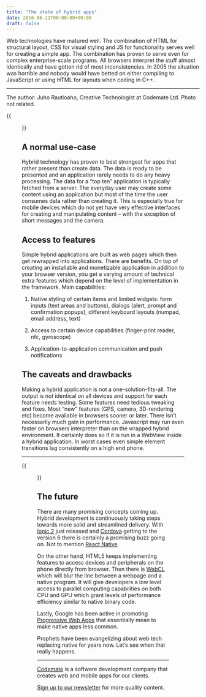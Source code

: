 ```yaml
---
title: "The state of hybrid apps"
date: 2016-06-21T00:00:00+00:00
draft: false
---
```


Web technologies have matured well. The combination of HTML for structural layout, CSS for visual styling and JS for functionality serves well for creating a simple app. The combination has proven to serve even for complex enterprise-scale programs. All browsers interpret the stuff almost identically and have gotten rid of most inconsistencies. In 2005 the situation was horrible and nobody would have betted on either compiling to JavaScript or using HTML for layouts when coding in C++.

---
The author: Juho Rautioaho, Creative Technologist at Codemate Ltd.
Photo not related.

{{<figure src="/the-state-of-hybrid-apps/developing-hybrid.png">}}

## A normal use-case

Hybrid technology has proven to best strongest for apps that rather present than create data. The data is ready to be presented and an application rarely needs to do any heavy processing. The data for a “top ten” application is typically fetched from a server. The everyday user may create some content using an application but most of the time the user consumes data rather than creating it. This is especially true for mobile devices which do not yet have very effective interfaces for creating and manipulating content – with the exception of short messages and the camera.

## Access to features

Simple hybrid applications are built as web pages which then get rewrapped into applications. There are benefits. On top of creating an installable and monetizable application in addition to your browser version, you get a varying amount of technical extra features which depend on the level of implementation in the framework. Main capabilities:

1) Native styling of certain items and limited widgets: form inputs (text areas and buttons), dialogs (alert, prompt and confirmation popups), different keyboard layouts (numpad, email address, text)

2) Access to certain device capabilities (finger-print reader, nfc, gyroscope)

3) Application-to-application communication and push notifications

## The caveats and drawbacks

Making a hybrid application is not a one-solution-fits-all. The output is not identical on all devices and support for each feature needs testing. Some features need tedious tweaking and fixes. Most “new” features (GPS, camera, 3D-rendering etc) become available in browsers sooner or later. There isn’t necessarily much gain in performance. Javascript may run even faster on browsers interpreter than on the wrapped hybrid environment. It certainly does so if it is run in a WebView inside a hybrid application. In worst cases even simple element transitions lag consistently on a high end phone.

---

{{<figure src="/the-state-of-hybrid-apps/mismaihmettelee.png">}}

## The future

There are many promising concepts coming up. Hybrid development is continuously taking steps towards more solid and streamlined delivery. With [Ionic 2](http://ionic.io/2) just released and [Cordova](https://cordova.apache.org/news/2016/01/28/tools-release.html) getting to the version 6 there is certainly a promising buzz going on. Not to mention [React Native](https://facebook.github.io/react-native/).

On the other hand, HTML5 keeps implementing features to access devices and peripherals on the phone directly from browser. Then there is [WebCL](https://www.khronos.org/webcl/) which will blur the line between a webpage and a native program. It will give developers a low level access to parallel computing capabilities on both CPU and GPU which grant levels of performance efficiency similar to native binary code.

Lastly, Google has been active in promoting [Progressive Web Apps](https://developers.google.com/web/progressive-web-apps/) that essentially mean to make native apps less common.

Prophets have been evangelizing about web tech replacing native for years now. Let’s see when that really happens.

---

[Codemate](https://www.codemate.com/) is a software development company that creates web and mobile apps for our clients.

[Sign up to our newsletter](http://eepurl.com/bSndMf) for more quality content.